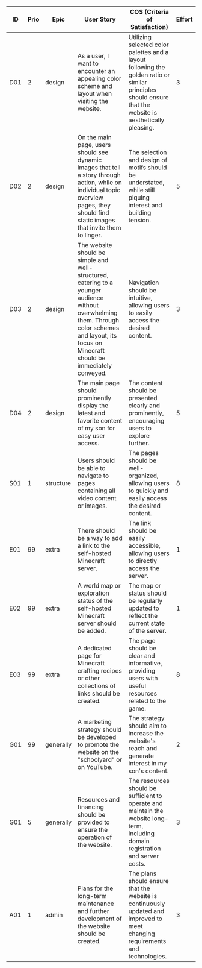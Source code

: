 | ID | Prio | Epic | User Story | COS (Criteria of Satisfaction) | Effort |
| ----- | ----- | ----- | ----- | ----- | ----- |
| D01 | 2 | design | As a user, I want to encounter an appealing color scheme and layout when visiting the website. | Utilizing selected color palettes and a layout following the golden ratio or similar principles should ensure that the website is aesthetically pleasing. | 3 |
| D02 | 2 | design | On the main page, users should see dynamic images that tell a story through action, while on individual topic overview pages, they should find static images that invite them to linger. | The selection and design of motifs should be understated, while still piquing interest and building tension. | 5 |
| D03 | 2 | design | The website should be simple and well-structured, catering to a younger audience without overwhelming them. Through color schemes and layout, its focus on Minecraft should be immediately conveyed. | Navigation should be intuitive, allowing users to easily access the desired content. | 3 |
| D04 | 2 | design | The main page should prominently display the latest and favorite content of my son for easy user access. | The content should be presented clearly and prominently, encouraging users to explore further. | 5 |
| S01 | 1 | structure | Users should be able to navigate to pages containing all video content or images. | The pages should be well-organized, allowing users to quickly and easily access the desired content. | 8 |
| E01 | 99 | extra | There should be a way to add a link to the self-hosted Minecraft server. | The link should be easily accessible, allowing users to directly access the server. | 1 |
| E02 | 99 | extra | A world map or exploration status of the self-hosted Minecraft server should be added. | The map or status should be regularly updated to reflect the current state of the server. | 1 |
| E03 | 99 | extra | A dedicated page for Minecraft crafting recipes or other collections of links should be created. | The page should be clear and informative, providing users with useful resources related to the game. | 8 |
| G01 | 99 | generally | A marketing strategy should be developed to promote the website on the "schoolyard" or on YouTube. | The strategy should aim to increase the website's reach and generate interest in my son's content. | 2 |
| G01 | 5 | generally | Resources and financing should be provided to ensure the operation of the website. | The resources should be sufficient to operate and maintain the website long-term, including domain registration and server costs. | 3 |
| A01 | 1 | admin | Plans for the long-term maintenance and further development of the website should be created. | The plans should ensure that the website is continuously updated and improved to meet changing requirements and technologies. | 3 |

